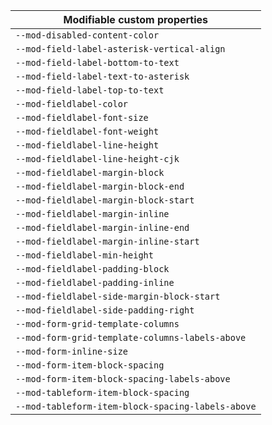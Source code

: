 | Modifiable custom properties                      |
| ------------------------------------------------- |
| `--mod-disabled-content-color`                    |
| `--mod-field-label-asterisk-vertical-align`       |
| `--mod-field-label-bottom-to-text`                |
| `--mod-field-label-text-to-asterisk`              |
| `--mod-field-label-top-to-text`                   |
| `--mod-fieldlabel-color`                          |
| `--mod-fieldlabel-font-size`                      |
| `--mod-fieldlabel-font-weight`                    |
| `--mod-fieldlabel-line-height`                    |
| `--mod-fieldlabel-line-height-cjk`                |
| `--mod-fieldlabel-margin-block`                   |
| `--mod-fieldlabel-margin-block-end`               |
| `--mod-fieldlabel-margin-block-start`             |
| `--mod-fieldlabel-margin-inline`                  |
| `--mod-fieldlabel-margin-inline-end`              |
| `--mod-fieldlabel-margin-inline-start`            |
| `--mod-fieldlabel-min-height`                     |
| `--mod-fieldlabel-padding-block`                  |
| `--mod-fieldlabel-padding-inline`                 |
| `--mod-fieldlabel-side-margin-block-start`        |
| `--mod-fieldlabel-side-padding-right`             |
| `--mod-form-grid-template-columns`                |
| `--mod-form-grid-template-columns-labels-above`   |
| `--mod-form-inline-size`                          |
| `--mod-form-item-block-spacing`                   |
| `--mod-form-item-block-spacing-labels-above`      |
| `--mod-tableform-item-block-spacing`              |
| `--mod-tableform-item-block-spacing-labels-above` |
